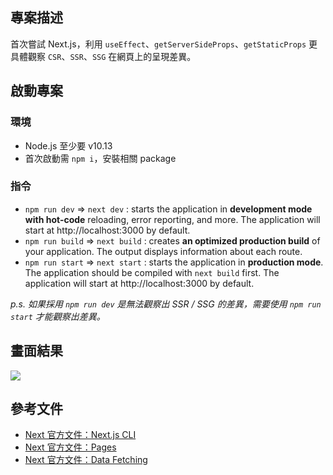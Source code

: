 ## 專案描述

首次嘗試 Next.js，利用 `useEffect`、`getServerSideProps`、`getStaticProps` 更具體觀察 `CSR`、`SSR`、`SSG` 在網頁上的呈現差異。

## 啟動專案

### 環境

- Node.js 至少要 v10.13
- 首次啟動需 `npm i`，安裝相關 package

### 指令

- `npm run dev` => `next dev` : starts the application in **development mode with hot-code** reloading, error reporting, and more. The application will start at http://localhost:3000 by default.
- `npm run build` => `next build` : creates **an optimized production build** of your application. The output displays information about each route.
- `npm run start` => `next start` : starts the application in **production mode**. The application should be compiled with `next build` first. The application will start at http://localhost:3000 by default.

_p.s. 如果採用 `npm run dev` 是無法觀察出 SSR / SSG 的差異，需要使用 `npm run start` 才能觀察出差異。_

## 畫面結果

![](https://i.imgur.com/RRjGX0z.png)

## 參考文件

- [Next 官方文件：Next.js CLI](https://nextjs.org/docs/api-reference/cli)
- [Next 官方文件：Pages](https://nextjs.org/docs/basic-features/pages)
- [Next 官方文件：Data Fetching](https://nextjs.org/docs/basic-features/data-fetching#getstaticprops-static-generation)
